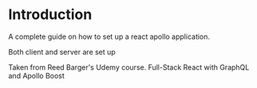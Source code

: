# Introduction

A complete guide on how to set up a react apollo application.

Both client and server are set up

Taken from Reed Barger's Udemy course. Full-Stack React with GraphQL and Apollo Boost

